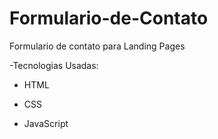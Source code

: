 # Formulario-de-Contato
Formulario de contato para Landing Pages

-Tecnologias Usadas:

- HTML

- CSS

- JavaScript
